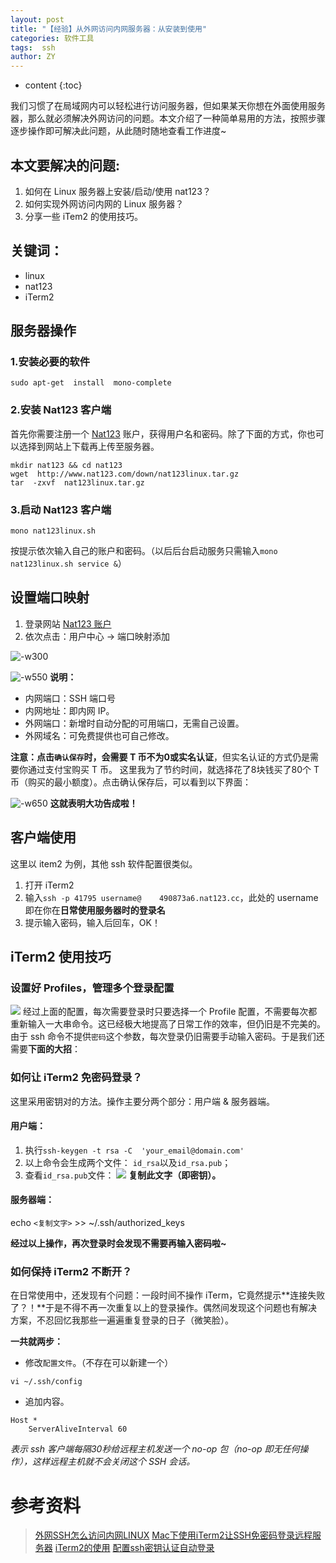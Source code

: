 ```yaml
---
layout: post
title: "【经验】从外网访问内网服务器：从安装到使用"
categories: 软件工具
tags:  ssh  
author: ZY
---
```


* content
{:toc}




我们习惯了在局域网内可以轻松进行访问服务器，但如果某天你想在外面使用服务器，那么就必须解决外网访问的问题。本文介绍了一种简单易用的方法，按照步骤逐步操作即可解决此问题，从此随时随地查看工作进度~

## 本文要解决的问题:
1. 如何在 Linux 服务器上安装/启动/使用 nat123？
2. 如何实现外网访问内网的 Linux 服务器？
3. 分享一些 iTem2 的使用技巧。

## 关键词：
-  linux
-  nat123
-  iTerm2

## 服务器操作
### 1.安装必要的软件
```shell
sudo apt-get  install  mono-complete
```

### 2.安装 Nat123 客户端
首先你需要注册一个 [Nat123](http://www.nat123.com/) 账户，获得用户名和密码。除了下面的方式，你也可以选择到网站上下载再上传至服务器。

```shell
mkdir nat123 && cd nat123
wget  http://www.nat123.com/down/nat123linux.tar.gz
tar  -zxvf  nat123linux.tar.gz
```

### 3.启动 Nat123 客户端
```shell
mono nat123linux.sh
```
按提示依次输入自己的账户和密码。（以后后台启动服务只需输入`mono nat123linux.sh service &`）

## 设置端口映射
1. 登录网站 [Nat123 账户](http://www.nat123.com/)
2. 依次点击：用户中心 → 端口映射添加

![-w300](https://raw.githubusercontent.com/woaielf/woaielf.github.io/master/_posts/Pic/1710/171029/15092878695134.jpg)

![-w550](https://raw.githubusercontent.com/woaielf/woaielf.github.io/master/_posts/Pic/1710/171029/15092814084213.jpg)
**说明：**

-  内网端口：SSH 端口号
-  内网地址：即内网 IP。
-  外网端口：新增时自动分配的可用端口，无需自己设置。
-  外网域名：可免费提供也可自己修改。

**注意：点击`确认保存`时，会需要 T 币不为0或实名认证**，但实名认证的方式仍是需要你通过支付宝购买 T 币。
这里我为了节约时间，就选择花了8块钱买了80个 T 币（购买的最小额度）。点击确认保存后，可以看到以下界面：

![-w650](https://raw.githubusercontent.com/woaielf/woaielf.github.io/master/_posts/Pic/1710/171029/15092816758028.jpg)
**这就表明大功告成啦！**

## 客户端使用
这里以 item2 为例，其他 ssh 软件配置很类似。

1. 打开 iTerm2
2. 输入`ssh -p 41795 username@ 	490873a6.nat123.cc`，此处的 username 即在你在**日常使用服务器时的登录名**
3. 提示输入密码，输入后回车，OK！

## iTerm2 使用技巧
### 设置好 Profiles，管理多个登录配置
![](https://raw.githubusercontent.com/woaielf/woaielf.github.io/master/_posts/Pic/1710/171029/15092831857554.jpg)
经过上面的配置，每次需要登录时只要选择一个 Profile 配置，不需要每次都重新输入一大串命令。这已经极大地提高了日常工作的效率，但仍旧是不完美的。由于 ssh 命令不提供`密码`这个参数，每次登录仍旧需要手动输入密码。于是我们还需要**下面的大招**：

### 如何让 iTerm2 免密码登录？
这里采用密钥对的方法。操作主要分两个部分：用户端 & 服务器端。

#### 用户端：
1. 执行`ssh-keygen -t rsa -C  'your_email@domain.com'`
2. 以上命令会生成两个文件：
`id_rsa`以及`id_rsa.pub`；
3. 查看`id_rsa.pub`文件：
![](https://raw.githubusercontent.com/woaielf/woaielf.github.io/master/_posts/Pic/1710/171029/15093382718460.jpg)
**复制此文字（即密钥）。**

#### 服务器端：
echo `<复制文字>` >> ~/.ssh/authorized_keys

**经过以上操作，再次登录时会发现不需要再输入密码啦~**


### 如何保持 iTerm2 不断开？
在日常使用中，还发现有个问题：一段时间不操作 iTerm，它竟然提示**连接失败了？！**于是不得不再一次重复以上的登录操作。偶然间发现这个问题也有解决方案，不忍回忆我那些一遍遍重复登录的日子（微笑脸）。

**一共就两步：**

- 修改`配置文件`。（不存在可以新建一个）

```
vi ~/.ssh/config
```
- 追加内容。

```
Host *
    ServerAliveInterval 60
```
*表示 ssh 客户端每隔30秒给远程主机发送一个 no-op 包（no-op 即无任何操作），这样远程主机就不会关闭这个 SSH 会话。*

# 参考资料
> [外网SSH怎么访问内网LINUX](http://www.xuenb.com/network/148195084834111.html) 
> [Mac下使用iTerm2让SSH免密码登录远程服务器](http://www.tuijiankan.com/2015/05/15/iterm2-mac-ssh-with-no-password/)
> [iTerm2的使用](http://sun-ao.github.io/2017/08/21/iterm2-use/)
> [配置ssh密钥认证自动登录](https://segmentfault.com/a/1190000000481249)



